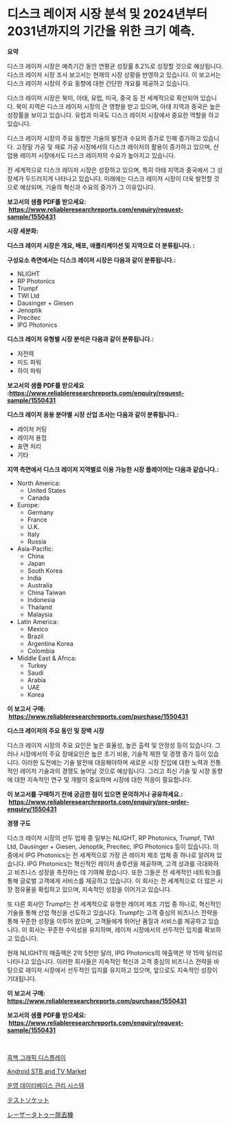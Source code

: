 <p><h1>디스크 레이저 시장 분석 및 2024년부터 2031년까지의 기간을 위한 크기 예측.</h1></p><p><strong>요약</strong></p>
<p><p>디스크 레이저 시장은 예측기간 동안 연평균 성장률 8.2%로 성장할 것으로 예상됩니다. 디스크 레이저 시장 조사 보고서는 현재의 시장 상황을 반영하고 있습니다. 이 보고서는 디스크 레이저 시장의 주요 동향에 대한 간단한 개요를 제공하고 있습니다.</p><p>디스크 레이저 시장은 북미, 아태, 유럽, 미국, 중국 등 전 세계적으로 확산되어 있습니다. 북미 지역은 디스크 레이저 시장의 큰 영향을 받고 있으며, 아태 지역과 중국은 높은 성장률을 보이고 있습니다. 유럽과 미국도 디스크 레이저 시장에서 중요한 역할을 하고 있습니다.</p><p>디스크 레이저 시장의 주요 동향은 기술의 발전과 수요의 증가로 인해 증가하고 있습니다. 고정밀 가공 및 재료 가공 시장에서의 디스크 레이저의 활용이 증가하고 있으며, 산업용 레이저 시장에서도 디스크 레이저의 수요가 높아지고 있습니다.</p><p>전 세계적으로 디스크 레이저 시장은 성장하고 있으며, 특히 아태 지역과 중국에서 그 성장세가 두드러지게 나타나고 있습니다. 미래에는 디스크 레이저 시장이 더욱 발전할 것으로 예상되며, 기술의 혁신과 수요의 증가가 그 이유입니다.</p></p>
<p><strong>보고서의 샘플 PDF를 받으세요: &nbsp;<a href="https://www.reliableresearchreports.com/enquiry/request-sample/1550431">https://www.reliableresearchreports.com/enquiry/request-sample/1550431</a></strong></p>
<p><strong>시장 세분화:</strong></p>
<p><strong> 디스크 레이저 시장은 개요, 배포, 애플리케이션 및 지역으로 더 분류됩니다. :</strong></p>
<p><strong>구성요소 측면에서는 디스크 레이저 시장은 다음과 같이 분류됩니다.:</strong></p>
<p><ul><li>NLIGHT</li><li>RP Photonics</li><li>Trumpf</li><li>TWI Ltd</li><li>Dausinger + Giesen</li><li>Jenoptik</li><li>Precitec</li><li>IPG Photonics</li></ul></p>
<p><strong> 디스크 레이저 유형별 시장 분석은 다음과 같이 분류됩니다.:</strong></p>
<p><ul><li>저전력</li><li>미드 파워</li><li>하이 파워</li></ul></p>
<p><strong>보고서의 샘플 PDF를 받으세요 :<a href="https://www.reliableresearchreports.com/enquiry/request-sample/1550431">https://www.reliableresearchreports.com/enquiry/request-sample/1550431</a></strong></p>
<p><strong> 디스크 레이저 응용 분야별 시장 산업 조사는 다음과 같이 분류됩니다.:</strong></p>
<p><ul><li>레이저 커팅</li><li>레이저 용접</li><li>표면 처리</li><li>기타</li></ul></p>
<p><strong>지역 측면에서 디스크 레이저 지역별로 이용 가능한 시장 플레이어는 다음과 같습니다.:</strong></p>
<p><ul>
    <li>
        North America:
        <ul>
            <li>United States</li>
            <li>Canada</li>
        </ul>
    </li>
    <li>
        Europe:
        <ul>
            <li>Germany</li>
            <li>France</li>
            <li>U.K.</li>
            <li>Italy</li>
            <li>Russia</li>
        </ul>
    </li>
    <li>
        Asia-Pacific:
        <ul>
            <li>China</li>
            <li>Japan</li>
            <li>South Korea</li>
            <li>India</li>
            <li>Australia</li>
            <li>China Taiwan</li>
            <li>Indonesia</li>
            <li>Thailand</li>
            <li>Malaysia</li>
        </ul>
    </li>
    <li>
        Latin America:
        <ul>
            <li>Mexico</li>
            <li>Brazil</li>
            <li>Argentina Korea</li>
            <li>Colombia</li>
        </ul>
    </li>
    <li>
        Middle East & Africa:
        <ul>
            <li>Turkey</li>
            <li>Saudi</li>
            <li>Arabia</li>
            <li>UAE</li>
            <li>Korea</li>
        </ul>
    </li>
    </ul></p>
<p><strong>이 보고서 구매: &nbsp;<a href="https://www.reliableresearchreports.com/purchase/1550431">https://www.reliableresearchreports.com/purchase/1550431</a></strong></p>
<p><strong>디스크 레이저의 주요 동인 및 장벽 시장</strong></p>
<p><p>디스크 레이저 시장의 주요 요인은 높은 효율성, 높은 출력 및 안정성 등이 있습니다. 그러나 시장에서의 주요 장애요인은 높은 초기 비용, 기술적 제한 및 경쟁 증가 등이 있습니다. 이러한 도전에는 기술 발전에 대응해야하며 새로운 시장 진입에 대한 노력과 전통적인 레이저 기술과의 경쟁도 늘어날 것으로 예상됩니다. 그리고 최신 기술 및 시장 동향에 대한 지속적인 연구 및 개발이 중요하며 시장에 대한 적응이 필요합니다.</p></p>
<p><strong>이 보고서를 구매하기 전에 궁금한 점이 있으면 문의하거나 공유하세요.: &nbsp;<a href="https://www.reliableresearchreports.com/enquiry/pre-order-enquiry/1550431">https://www.reliableresearchreports.com/enquiry/pre-order-enquiry/1550431</a></strong></p>
<p><strong>경쟁 구도</strong></p>
<p><p>디스크 레이저 시장의 선두 업체 중 일부는 NLIGHT, RP Photonics, Trumpf, TWI Ltd, Dausinger + Giesen, Jenoptik, Precitec, IPG Photonics 등이 있습니다. 이 중에서 IPG Photonics는 전 세계적으로 가장 큰 레이저 제조 업체 중 하나로 알려져 있습니다. IPG Photonics는 혁신적인 레이저 솔루션을 제공하며, 고객 성과를 극대화하고 비즈니스 성장을 촉진하는 데 기여해 왔습니다. 또한 그들은 전 세계적인 네트워크를 통해 글로벌 고객에게 서비스를 제공하고 있습니다. 이 회사는 전 세계적으로 더 많은 시장 점유율을 확립하고 있으며, 지속적인 성장을 이어가고 있습니다.</p><p>또 다른 회사인 Trumpf는 전 세계적으로 유명한 레이저 제조 기업 중 하나로, 혁신적인 기술을 통해 산업 혁신을 선도하고 있습니다. Trumpf는 고객 중심의 비즈니스 전략을 통해 꾸준한 성장을 이루어 왔으며, 고객들에게 뛰어난 품질과 서비스를 제공하고 있습니다. 이 회사는 꾸준한 수익성을 유지하며, 레이저 시장에서의 선두적인 입지를 확보하고 있습니다.</p><p>현재 NLIGHT의 매출액은 2억 5천만 달러, IPG Photonics의 매출액은 약 15억 달러로 나타나고 있습니다. 이러한 회사들은 지속적인 혁신과 고객 중심의 비즈니스 전략을 바탕으로 레이저 시장에서 선두적인 입지를 유지하고 있으며, 앞으로도 지속적인 성장이 기대됩니다.</p></p>
<p><strong>이 보고서 구매: &nbsp; <a href="https://www.reliableresearchreports.com/purchase/1550431">https://www.reliableresearchreports.com/purchase/1550431</a></strong></p>
<p><strong>보고서의 샘플 PDF를 받으세요: &nbsp;<a href="https://www.reliableresearchreports.com/enquiry/request-sample/1550431">https://www.reliableresearchreports.com/enquiry/request-sample/1550431</a></strong><strong></strong></p>
<p>&nbsp;</p>
<p><p><a href="https://github.com/vs2869dizt0/Market-Research-Report-List-1/blob/main/86576236028.md">흑백 그래픽 디스플레이</a></p><p><a href="https://github.com/Sinjinluong3e0awx2m195k76/Market-Research-Report-List-1/blob/main/android-stb-and-tv-market.md">Android STB and TV Market</a></p><p><a href="https://github.com/Howaoole34545/Market-Research-Report-List-1/blob/main/90567526029.md">운영 데이터베이스 관리 시스템</a></p><p><a href="https://medium.com/@alliegrater55/%E3%83%86%E3%82%B9%E3%83%88%E3%82%BD%E3%82%B1%E3%83%83%E3%83%88%E5%B8%82%E5%A0%B4%E3%81%AE%E5%88%86%E6%9E%90-%E3%82%B0%E3%83%AD%E3%83%BC%E3%83%90%E3%83%AB%E7%94%A3%E6%A5%AD%E3%81%AE%E8%A6%96%E7%82%B9%E3%81%A8%E4%BA%88%E6%B8%AC-2024%E5%B9%B4%E3%81%8B%E3%82%892031%E5%B9%B4%E3%81%BE%E3%81%A7-245f467bb0bc">テストソケット</a></p><p><a href="https://medium.com/@elishelacruz56456/%E3%83%AC%E3%83%BC%E3%82%B6%E3%83%BC%E3%82%BF%E3%83%88%E3%82%A5%E3%83%BC%E3%83%AA%E3%83%A0%E3%83%BC%E3%83%90%E3%83%AB%E3%83%9E%E3%82%B7%E3%83%B3%E5%B8%82%E5%A0%B4%E3%81%AF-%E3%82%B7%E3%82%A7%E3%82%A2-%E3%82%B5%E3%82%A4%E3%82%BA-2031%E5%B9%B4%E3%81%BE%E3%81%A7%E3%81%AE%E4%BA%88%E6%B8%AC%E3%81%AB%E7%84%A6%E7%82%B9%E3%82%92%E5%BD%93%E3%81%A6%E3%81%A6%E3%81%84%E3%81%BE%E3%81%99-2816fa4a942d">レーザータトゥー除去機</a></p></p>